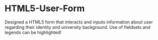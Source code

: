 # HTML5-User-Form
Designed a HTML5 form that interacts and inputs information about user regarding their identity and university background. Use of fieldsets and legends can be highlighted!
